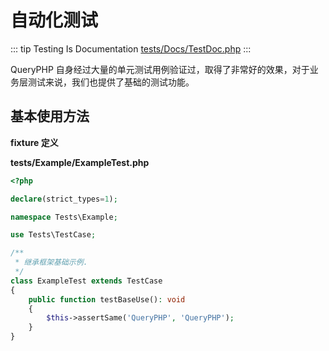 # 自动化测试

::: tip Testing Is Documentation
[tests/Docs/TestDoc.php](https://github.com/hunzhiwange/framework/blob/master/tests/Docs/TestDoc.php)
:::
    
QueryPHP 自身经过大量的单元测试用例验证过，取得了非常好的效果，对于业务层测试来说，我们也提供了基础的测试功能。


## 基本使用方法

**fixture 定义**

**tests/Example/ExampleTest.php**

``` php
<?php

declare(strict_types=1);

namespace Tests\Example;

use Tests\TestCase;

/**
 * 继承框架基础示例.
 */
class ExampleTest extends TestCase
{
    public function testBaseUse(): void
    {
        $this->assertSame('QueryPHP', 'QueryPHP');
    }
}

```